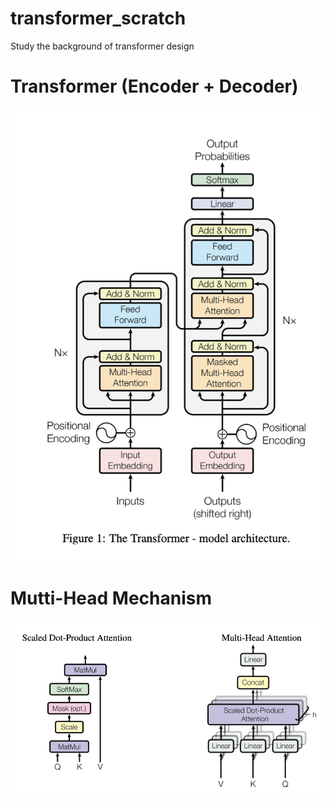 # transformer_scratch
Study the background of transformer design

# Transformer (Encoder + Decoder)
<p align="center" width="100%">
    <img src="Encoder-Decoder.png" width="650">
</p>


# Mutti-Head Mechanism
<p align="center" width="100%">
    <img src="Multi-Head.png" width="700">
</p>

